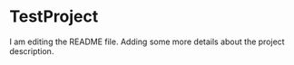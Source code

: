 # TestProject

I am editing the README file. Adding some more details about the project description.
